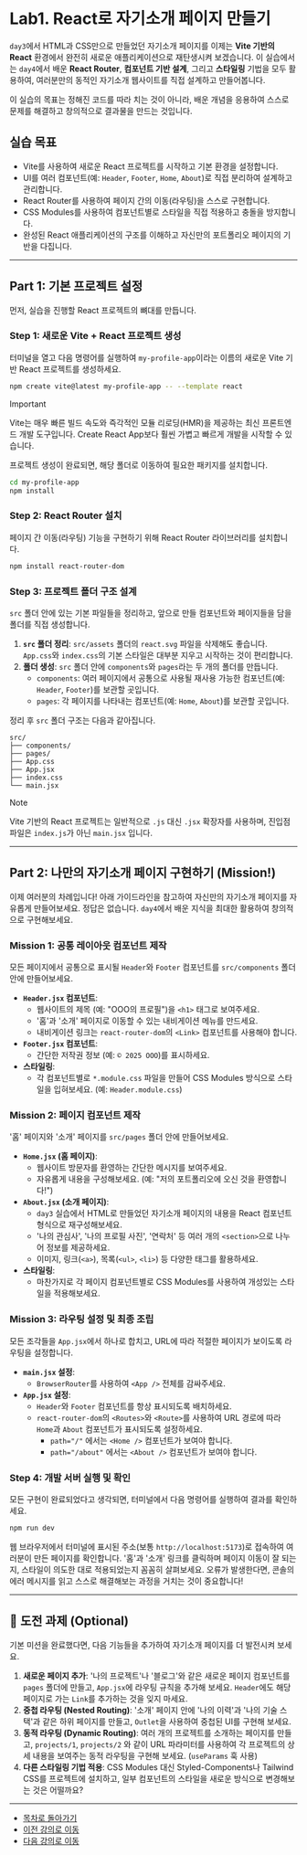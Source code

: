 
# Lab1. React로 자기소개 페이지 만들기

`day3`에서 HTML과 CSS만으로 만들었던 자기소개 페이지를 이제는 **Vite 기반의 React** 환경에서 완전히 새로운 애플리케이션으로 재탄생시켜 보겠습니다. 이 실습에서는 `day4`에서 배운 **React Router**, **컴포넌트 기반 설계**, 그리고 **스타일링** 기법을 모두 활용하여, 여러분만의 동적인 자기소개 웹사이트를 직접 설계하고 만들어봅니다.

이 실습의 목표는 정해진 코드를 따라 치는 것이 아니라, 배운 개념을 응용하여 스스로 문제를 해결하고 창의적으로 결과물을 만드는 것입니다.

## 실습 목표

*   Vite를 사용하여 새로운 React 프로젝트를 시작하고 기본 환경을 설정합니다.
*   UI를 여러 컴포넌트(예: `Header`, `Footer`, `Home`, `About`)로 직접 분리하여 설계하고 관리합니다.
*   React Router를 사용하여 페이지 간의 이동(라우팅)을 스스로 구현합니다.
*   CSS Modules를 사용하여 컴포넌트별로 스타일을 직접 적용하고 충돌을 방지합니다.
*   완성된 React 애플리케이션의 구조를 이해하고 자신만의 포트폴리오 페이지의 기반을 다집니다.

---

## Part 1: 기본 프로젝트 설정

먼저, 실습을 진행할 React 프로젝트의 뼈대를 만듭니다.

### Step 1: 새로운 Vite + React 프로젝트 생성

터미널을 열고 다음 명령어를 실행하여 `my-profile-app`이라는 이름의 새로운 Vite 기반 React 프로젝트를 생성하세요.

```bash
npm create vite@latest my-profile-app -- --template react
```

> [!IMPORTANT]
> Vite는 매우 빠른 빌드 속도와 즉각적인 모듈 리로딩(HMR)을 제공하는 최신 프론트엔드 개발 도구입니다. Create React App보다 훨씬 가볍고 빠르게 개발을 시작할 수 있습니다.

프로젝트 생성이 완료되면, 해당 폴더로 이동하여 필요한 패키지를 설치합니다.

```bash
cd my-profile-app
npm install
```

### Step 2: React Router 설치

페이지 간 이동(라우팅) 기능을 구현하기 위해 React Router 라이브러리를 설치합니다.

```bash
npm install react-router-dom
```

### Step 3: 프로젝트 폴더 구조 설계

`src` 폴더 안에 있는 기본 파일들을 정리하고, 앞으로 만들 컴포넌트와 페이지들을 담을 폴더를 직접 생성합니다.

1.  **`src` 폴더 정리**: `src/assets` 폴더의 `react.svg` 파일을 삭제해도 좋습니다. `App.css`와 `index.css`의 기본 스타일은 대부분 지우고 시작하는 것이 편리합니다.
2.  **폴더 생성**: `src` 폴더 안에 `components`와 `pages`라는 두 개의 폴더를 만듭니다.
    *   `components`: 여러 페이지에서 공통으로 사용될 재사용 가능한 컴포넌트(예: `Header`, `Footer`)를 보관할 곳입니다.
    *   `pages`: 각 페이지를 나타내는 컴포넌트(예: `Home`, `About`)를 보관할 곳입니다.

정리 후 `src` 폴더 구조는 다음과 같아집니다.

```
src/
├── components/
├── pages/
├── App.css
├── App.jsx
├── index.css
└── main.jsx
```

> [!NOTE]
> Vite 기반의 React 프로젝트는 일반적으로 `.js` 대신 `.jsx` 확장자를 사용하며, 진입점 파일은 `index.js`가 아닌 `main.jsx` 입니다.

---

## Part 2: 나만의 자기소개 페이지 구현하기 (Mission!)

이제 여러분의 차례입니다! 아래 가이드라인을 참고하여 자신만의 자기소개 페이지를 자유롭게 만들어보세요. 정답은 없습니다. `day4`에서 배운 지식을 최대한 활용하여 창의적으로 구현해보세요.

### Mission 1: 공통 레이아웃 컴포넌트 제작

모든 페이지에서 공통으로 표시될 `Header`와 `Footer` 컴포넌트를 `src/components` 폴더 안에 만들어보세요.

*   **`Header.jsx` 컴포넌트**:
    *   웹사이트의 제목 (예: "OOO의 프로필")을 `<h1>` 태그로 보여주세요.
    *   '홈'과 '소개' 페이지로 이동할 수 있는 내비게이션 메뉴를 만드세요.
    *   내비게이션 링크는 `react-router-dom`의 `<Link>` 컴포넌트를 사용해야 합니다.
*   **`Footer.jsx` 컴포넌트**:
    *   간단한 저작권 정보 (예: `© 2025 OOO`)를 표시하세요.
*   **스타일링**:
    *   각 컴포넌트별로 `*.module.css` 파일을 만들어 CSS Modules 방식으로 스타일을 입혀보세요. (예: `Header.module.css`)

### Mission 2: 페이지 컴포넌트 제작

'홈' 페이지와 '소개' 페이지를 `src/pages` 폴더 안에 만들어보세요.

*   **`Home.jsx` (홈 페이지)**:
    *   웹사이트 방문자를 환영하는 간단한 메시지를 보여주세요.
    *   자유롭게 내용을 구성해보세요. (예: "저의 포트폴리오에 오신 것을 환영합니다!")
*   **`About.jsx` (소개 페이지)**:
    *   `day3` 실습에서 HTML로 만들었던 자기소개 페이지의 내용을 React 컴포넌트 형식으로 재구성해보세요.
    *   '나의 관심사', '나의 프로필 사진', '연락처' 등 여러 개의 `<section>`으로 나누어 정보를 제공하세요.
    *   이미지, 링크(`<a>`), 목록(`<ul>`, `<li>`) 등 다양한 태그를 활용하세요.
*   **스타일링**:
    *   마찬가지로 각 페이지 컴포넌트별로 CSS Modules를 사용하여 개성있는 스타일을 적용해보세요.

### Mission 3: 라우팅 설정 및 최종 조립

모든 조각들을 `App.jsx`에서 하나로 합치고, URL에 따라 적절한 페이지가 보이도록 라우팅을 설정합니다.

*   **`main.jsx` 설정**:
    *   `BrowserRouter`를 사용하여 `<App />` 전체를 감싸주세요.
*   **`App.jsx` 설정**:
    *   `Header`와 `Footer` 컴포넌트를 항상 표시되도록 배치하세요.
    *   `react-router-dom`의 `<Routes>`와 `<Route>`를 사용하여 URL 경로에 따라 `Home`과 `About` 컴포넌트가 표시되도록 설정하세요.
        *   `path="/"` 에서는 `<Home />` 컴포넌트가 보여야 합니다.
        *   `path="/about"` 에서는 `<About />` 컴포넌트가 보여야 합니다.

### Step 4: 개발 서버 실행 및 확인

모든 구현이 완료되었다고 생각되면, 터미널에서 다음 명령어를 실행하여 결과를 확인하세요.

```bash
npm run dev
```

웹 브라우저에서 터미널에 표시된 주소(보통 `http://localhost:5173`)로 접속하여 여러분이 만든 페이지를 확인합니다. '홈'과 '소개' 링크를 클릭하며 페이지 이동이 잘 되는지, 스타일이 의도한 대로 적용되었는지 꼼꼼히 살펴보세요. 오류가 발생한다면, 콘솔의 에러 메시지를 읽고 스스로 해결해보는 과정을 거치는 것이 중요합니다!

---

## 🚀 도전 과제 (Optional)

기본 미션을 완료했다면, 다음 기능들을 추가하여 자기소개 페이지를 더 발전시켜 보세요.

1.  **새로운 페이지 추가**: '나의 프로젝트'나 '블로그'와 같은 새로운 페이지 컴포넌트를 `pages` 폴더에 만들고, `App.jsx`에 라우팅 규칙을 추가해 보세요. `Header`에도 해당 페이지로 가는 `Link`를 추가하는 것을 잊지 마세요.
2.  **중첩 라우팅 (Nested Routing)**: '소개' 페이지 안에 '나의 이력'과 '나의 기술 스택'과 같은 하위 페이지를 만들고, `Outlet`을 사용하여 중첩된 UI를 구현해 보세요.
3.  **동적 라우팅 (Dynamic Routing)**: 여러 개의 프로젝트를 소개하는 페이지를 만들고, `projects/1`, `projects/2` 와 같이 URL 파라미터를 사용하여 각 프로젝트의 상세 내용을 보여주는 동적 라우팅을 구현해 보세요. (`useParams` 훅 사용)
4.  **다른 스타일링 기법 적용**: CSS Modules 대신 Styled-Components나 Tailwind CSS를 프로젝트에 설치하고, 일부 컴포넌트의 스타일을 새로운 방식으로 변경해보는 것은 어떨까요?

---
- [목차로 돌아가기](README.md)
- [이전 강의로 이동](04-React-Styling.md)
- [다음 강의로 이동](../README.md)
